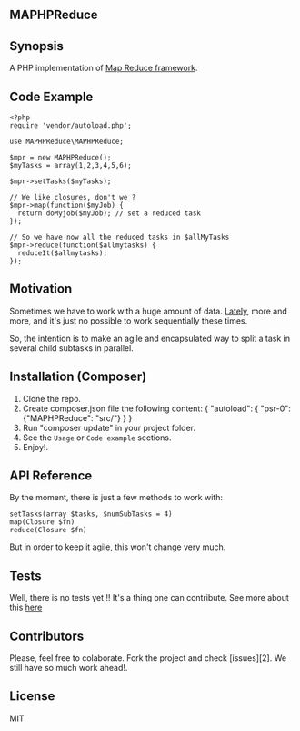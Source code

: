 
MAPHPReduce
------------

## Synopsis

A PHP implementation of [Map Reduce framework](http://en.wikipedia.org/wiki/MapReduce).

## Code Example

    <?php
    require 'vendor/autoload.php';

    use MAPHPReduce\MAPHPReduce;

    $mpr = new MAPHPReduce();
    $myTasks = array(1,2,3,4,5,6);

    $mpr->setTasks($myTasks);

    // We like closures, don't we ?
    $mpr->map(function($myJob) {
      return doMyjob($myJob); // set a reduced task
    });
    
    // So we have now all the reduced tasks in $allMyTasks
    $mpr->reduce(function($allmytasks) {
      reduceIt($allmytasks);
    });

## Motivation

Sometimes we have to work with a huge amount of data. 
[Lately](http://en.wikipedia.org/wiki/Big_data), more and more, and it's just no possible to work sequentially these times. 

So, the intention is to make an agile and encapsulated way to split a task in several child subtasks in parallel.

## Installation (Composer)

1. Clone the repo.
2. Create composer.json file the following content:
    {
        "autoload": {
            "psr-0": {"MAPHPReduce": "src/"}
        }
    }
3. Run "composer update" in your project folder.
4. See the `Usage` or `Code example` sections.
5. Enjoy!.

## API Reference

By the moment, there is just a few methods to work with:

    setTasks(array $tasks, $numSubTasks = 4)
    map(Closure $fn)
    reduce(Closure $fn)

But in order to keep it agile, this won't change very much.

## Tests

Well, there is no tests yet !! It's a thing one can contribute.
See more about this [here](http://kpayne.me/2012/01/17/how-to-unit-test-fork/)

## Contributors
Please, feel free to colaborate. Fork the project and check [issues][2].
We still have so much work ahead!.

## License

MIT
